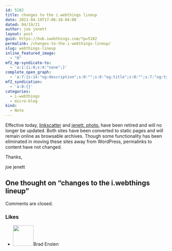 ```yaml
---
id: 5182
title: changes to the i.webthings lineup
date: 2021-04-19T17:06:18-04:00
dated: 04/19/21
author: joe jenett
layout: post
guid: https://hub.iwebthings.com/?p=5182
permalink: /changes-to-the-i-webthings-lineup/
slug: webthings-lineup
inline_featured_image:
  - "0"
mf2_mp-syndicate-to:
  - 'a:1:{i:0;s:4:"none";}'
complete_open_graph:
  - 'a:7:{s:14:"og:description";s:0:"";s:8:"og:title";s:0:"";s:7:"og:type";s:0:"";s:12:"twitter:card";s:7:"summary";s:15:"twitter:creator";s:0:"";s:19:"twitter:description";s:0:"";s:8:"og:image";s:0:"";}'
mf2_syndication:
  - 'a:0:{}'
categories:
  - i-webthings
  - micro-blog
kind:
  - Note
---
```

Effective today, [linkscatter](https://linkscatter.com/) and [jenett. photo.](https://photo.jenett.org/) have been retired and will no longer be updated. Both sites have been converted to static pages and will remain online as browsable archives.<!-- excerpt-end -->  Though some functionality has been eliminated in moving these sites away from WordPress, permalinks to content have not changed.

Thanks,

joe jenett

<h2 id="comments-title">One thought on “<span>changes to the i.webthings lineup</span>”		</h2>
<ol class="commentlist">
		</ol>
<p class="nocomments">Comments are closed.</p>
<div class="likes">
<h3>Likes</h3>
<ul class="mention-list linkback-like"><li class="webmention even thread-even depth-1 linkback-like-single u-like h-cite h-entry p-comment comment" id="comment-2706">
<span class="p-author h-card"><a class="u-url" title="Brad Enslen liked this note on twitter.com." href="https://twitter.com/bradenslen"><img alt="" src="https://pbs.twimg.com/profile_images/84617460/mo128.gif" srcset="https://pbs.twimg.com/profile_images/84617460/mo128.gif 2x" class="avatar avatar-64 photo avatar-default local-avatar u-photo" itemprop="image" loading="lazy" width="64" height="64"></a><span class="hide-name p-name">Brad Enslen</span></span><a class="u-url __mPS2id" href="https://twitter.com/iwebthings/status/1384252800972980232#favorited-by-22272829"></a>
</li></ul></div>